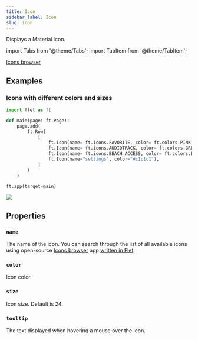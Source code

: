 ```yaml
---
title: Icon
sidebar_label: Icon
slug: icon
---
```


Displays a Material icon.

import Tabs from '@theme/Tabs';
import TabItem from '@theme/TabItem';

[Icons browser](https://flet-icons-browser.fly.dev/#/)

## Examples

### Icons with different colors and sizes

<Tabs groupId="language">
  <TabItem value="python" label="Python" default>

```python
import flet as ft

def main(page: ft.Page):
    page.add(
        ft.Row(
            [
                ft.Icon(name= ft.icons.FAVORITE, color= ft.colors.PINK),
                ft.Icon(name= ft.icons.AUDIOTRACK, color= ft.colors.GREEN_400, size=30),
                ft.Icon(name= ft.icons.BEACH_ACCESS, color= ft.colors.BLUE, size=50),
                ft.Icon(name="settings", color="#c1c1c1"),
            ]
        )
    )

ft.app(target=main)
```
  </TabItem>
</Tabs>

<img src="/img/docs/controls/icon/custom-icons.png" className="screenshot-20" />

## Properties

### `name`

The name of the icon. You can search through the list of all available icons using open-source [Icons browser](https://flet-icons-browser.fly.dev/#/) app [written in Flet](https://github.com/flet-dev/examples/blob/main/python/apps/icons-browser/main.py).

### `color`

Icon color.

### `size`

Icon size. Default is 24.

### `tooltip`

The text displayed when hovering a mouse over the Icon.